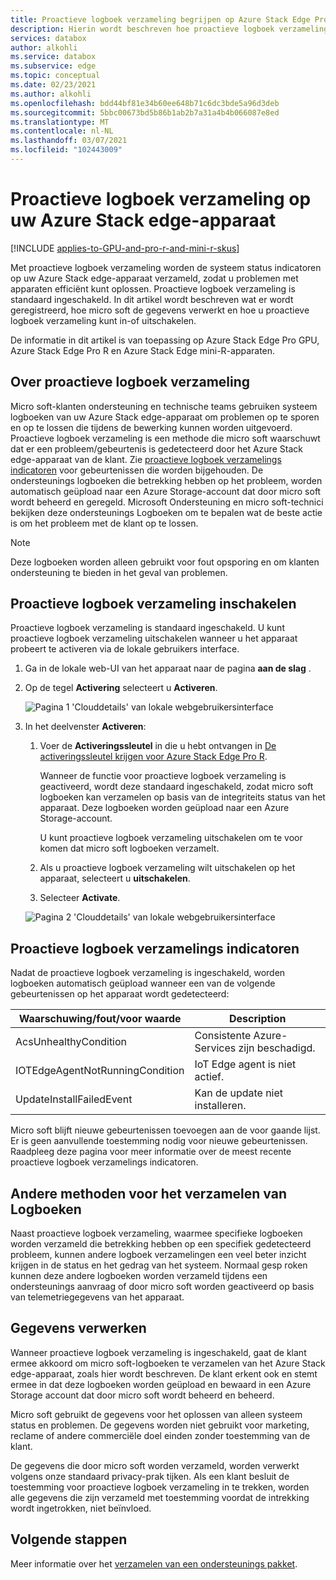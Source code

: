 ```yaml
---
title: Proactieve logboek verzameling begrijpen op Azure Stack Edge Pro-apparaat
description: Hierin wordt beschreven hoe proactieve logboek verzameling wordt uitgevoerd op een Azure Stack Edge Pro-apparaat en hoe dit wordt uitgeschakeld.
services: databox
author: alkohli
ms.service: databox
ms.subservice: edge
ms.topic: conceptual
ms.date: 02/23/2021
ms.author: alkohli
ms.openlocfilehash: bdd44bf81e34b60ee648b71c6dc3bde5a96d3deb
ms.sourcegitcommit: 5bbc00673bd5b86b1ab2b7a31a4b4b066087e8ed
ms.translationtype: MT
ms.contentlocale: nl-NL
ms.lasthandoff: 03/07/2021
ms.locfileid: "102443009"
---
```

# <a name="proactive-log-collection-on-your-azure-stack-edge-device"></a>Proactieve logboek verzameling op uw Azure Stack edge-apparaat

[!INCLUDE [applies-to-GPU-and-pro-r-and-mini-r-skus](../../includes/azure-stack-edge-applies-to-gpu-pro-r-mini-r-sku.md)]

Met proactieve logboek verzameling worden de systeem status indicatoren op uw Azure Stack edge-apparaat verzameld, zodat u problemen met apparaten efficiënt kunt oplossen. Proactieve logboek verzameling is standaard ingeschakeld. In dit artikel wordt beschreven wat er wordt geregistreerd, hoe micro soft de gegevens verwerkt en hoe u proactieve logboek verzameling kunt in-of uitschakelen. 

De informatie in dit artikel is van toepassing op Azure Stack Edge Pro GPU, Azure Stack Edge Pro R en Azure Stack Edge mini-R-apparaten.

## <a name="about-proactive-log-collection"></a>Over proactieve logboek verzameling

Micro soft-klanten ondersteuning en technische teams gebruiken systeem logboeken van uw Azure Stack edge-apparaat om problemen op te sporen en op te lossen die tijdens de bewerking kunnen worden uitgevoerd. Proactieve logboek verzameling is een methode die micro soft waarschuwt dat er een probleem/gebeurtenis is gedetecteerd door het Azure Stack edge-apparaat van de klant. Zie [proactieve logboek verzamelings indicatoren](#proactive-log-collection-indicators) voor gebeurtenissen die worden bijgehouden. De ondersteunings logboeken die betrekking hebben op het probleem, worden automatisch geüpload naar een Azure Storage-account dat door micro soft wordt beheerd en geregeld. Microsoft Ondersteuning en micro soft-technici bekijken deze ondersteunings Logboeken om te bepalen wat de beste actie is om het probleem met de klant op te lossen.

> [!NOTE]
> Deze logboeken worden alleen gebruikt voor fout opsporing en om klanten ondersteuning te bieden in het geval van problemen.


## <a name="enabling-proactive-log-collection"></a>Proactieve logboek verzameling inschakelen

Proactieve logboek verzameling is standaard ingeschakeld. U kunt proactieve logboek verzameling uitschakelen wanneer u het apparaat probeert te activeren via de lokale gebruikers interface. 

1. Ga in de lokale web-UI van het apparaat naar de pagina **aan de slag** .

2. Op de tegel **Activering** selecteert u **Activeren**. 

    ![Pagina 1 'Clouddetails' van lokale webgebruikersinterface](./media/azure-stack-edge-pro-r-deploy-activate/activate-1.png)

3. In het deelvenster **Activeren**:

   1. Voer de **Activeringssleutel** in die u hebt ontvangen in [De activeringssleutel krijgen voor Azure Stack Edge Pro R](azure-stack-edge-pro-r-deploy-prep.md#get-the-activation-key).

      Wanneer de functie voor proactieve logboek verzameling is geactiveerd, wordt deze standaard ingeschakeld, zodat micro soft logboeken kan verzamelen op basis van de integriteits status van het apparaat. Deze logboeken worden geüpload naar een Azure Storage-account. 

      U kunt proactieve logboek verzameling uitschakelen om te voor komen dat micro soft logboeken verzamelt.

   1. Als u proactieve logboek verzameling wilt uitschakelen op het apparaat, selecteert u **uitschakelen**.

   1. Selecteer **Activate**.

   ![Pagina 2 'Clouddetails' van lokale webgebruikersinterface](./media/azure-stack-edge-pro-r-deploy-activate/activate-2.png)

## <a name="proactive-log-collection-indicators"></a>Proactieve logboek verzamelings indicatoren

Nadat de proactieve logboek verzameling is ingeschakeld, worden logboeken automatisch geüpload wanneer een van de volgende gebeurtenissen op het apparaat wordt gedetecteerd:  


|Waarschuwing/fout/voor waarde  |Description  |
|---------|---------|
|AcsUnhealthyCondition     |Consistente Azure-Services zijn beschadigd.         |
|IOTEdgeAgentNotRunningCondition      |IoT Edge agent is niet actief.         |
|UpdateInstallFailedEvent | Kan de update niet installeren.        |

 
Micro soft blijft nieuwe gebeurtenissen toevoegen aan de voor gaande lijst. Er is geen aanvullende toestemming nodig voor nieuwe gebeurtenissen. Raadpleeg deze pagina voor meer informatie over de meest recente proactieve logboek verzamelings indicatoren.    
 

## <a name="other-log-collection-methods"></a>Andere methoden voor het verzamelen van Logboeken

Naast proactieve logboek verzameling, waarmee specifieke logboeken worden verzameld die betrekking hebben op een specifiek gedetecteerd probleem, kunnen andere logboek verzamelingen een veel beter inzicht krijgen in de status en het gedrag van het systeem. Normaal gesp roken kunnen deze andere logboeken worden verzameld tijdens een ondersteunings aanvraag of door micro soft worden geactiveerd op basis van telemetriegegevens van het apparaat.

## <a name="handling-data"></a>Gegevens verwerken

Wanneer proactieve logboek verzameling is ingeschakeld, gaat de klant ermee akkoord om micro soft-logboeken te verzamelen van het Azure Stack edge-apparaat, zoals hier wordt beschreven. De klant erkent ook en stemt ermee in dat deze logboeken worden geüpload en bewaard in een Azure Storage account dat door micro soft wordt beheerd en beheerd.

Micro soft gebruikt de gegevens voor het oplossen van alleen systeem status en problemen. De gegevens worden niet gebruikt voor marketing, reclame of andere commerciële doel einden zonder toestemming van de klant. 

De gegevens die door micro soft worden verzameld, worden verwerkt volgens onze standaard privacy-prak tijken. Als een klant besluit de toestemming voor proactieve logboek verzameling in te trekken, worden alle gegevens die zijn verzameld met toestemming voordat de intrekking wordt ingetrokken, niet beïnvloed.

## <a name="next-steps"></a>Volgende stappen

Meer informatie over het [verzamelen van een ondersteunings pakket](azure-stack-edge-gpu-troubleshoot.md#collect-support-package).